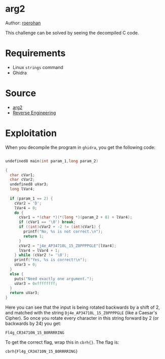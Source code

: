 # arg2

Author: [roerohan](https://github.com/roerohan)

This challenge can be solved by seeing the decompiled C code.

# Requirements

- Linux `strings` command
- Ghidra

# Source

- [arg2](./arg2)
- [Reverse Engineering](http://cyberhomectf.eastus.cloudapp.azure.com/challenges?category=reverse-engineering)

# Exploitation

When you decompile the program in `ghidra`, you get the following code:

```c

undefined8 main(int param_1,long param_2)

{
  char cVar1;
  char cVar2;
  undefined8 uVar3;
  long lVar4;
  
  if (param_1 == 2) {
    cVar2 = 'D';
    lVar4 = 0;
    do {
      cVar1 = *(char *)(*(long *)(param_2 + 8) + lVar4);
      if (cVar1 == '\0') break;
      if ((int)cVar2 + -2 != (int)cVar1) {
        printf("No, %s is not correct.\n");
        return 1;
      }
      cVar2 = "j4e_AP34710L_15_Z0PPPPGLE"[lVar4];
      lVar4 = lVar4 + 1;
    } while (cVar2 != '\0');
    printf("Yes, %s is correct!\n");
    uVar3 = 0;
  }
  else {
    puts("Need exactly one argument.");
    uVar3 = 0xffffffff;
  }
  return uVar3;
}
```

Here you can see that the input is being rotated backwards by a shift of 2, and matched with the string `Dj4e_AP34710L_15_Z0PPPPGLE` (like a Caesar's Cipher). So once you rotate every character in this string forward by 2 (or backwards by 24) you get:

```
Fl4g_CR34710N_15_B0RRRRING
```

To get the correct flag, wrap this in `cbrh{}`. The flag is:

```
cbrh{Fl4g_CR34710N_15_B0RRRRING}
```
